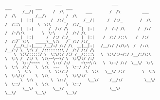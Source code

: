              ___           ___                       ___                       ___           ___           ___
            /__/|         /  /\          ___        /  /\          ___        /  /\         /__/\         /  /\
           |  |:|        /  /:/_        /__/|      /  /:/_        /  /\      /  /::\        \  \:\       /  /:/_
           |  |:|       /  /:/ /\      |  |:|     /  /:/ /\      /  /:/     /  /:/\:\        \  \:\     /  /:/ /\
         __|  |:|      /  /:/ /:/_     |  |:|    /  /:/ /::\    /  /:/     /  /:/  \:\   _____\__\:\   /  /:/ /:/_
        /__/\_|:|____ /__/:/ /:/ /\  __|__|:|   /__/:/ /:/\:\  /  /::\    /__/:/ \__\:\ /__/::::::::\ /__/:/ /:/ /\
        \  \:\/:::::/ \  \:\/:/ /:/ /__/::::\   \  \:\/:/~/:/ /__/:/\:\   \  \:\ /  /:/ \  \:\~~\~~\/ \  \:\/:/ /:/
         \  \::/~~~~   \  \::/ /:/     ~\~~\:\   \  \::/ /:/  \__\/  \:\   \  \:\  /:/   \  \:\  ~~~   \  \::/ /:/
          \  \:\        \  \:\/:/        \  \:\   \__\/ /:/        \  \:\   \  \:\/:/     \  \:\        \  \:\/:/
           \  \:\        \  \::/          \__\/     /__/:/          \__\/    \  \::/       \  \:\        \  \::/
            \__\/         \__\/                     \__\/                     \__\/         \__\/         \__\/
    
